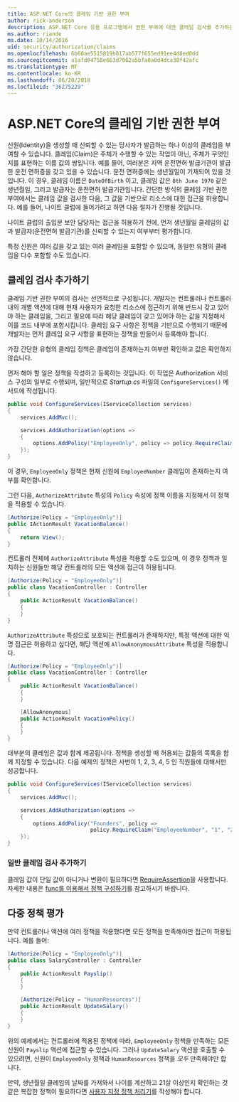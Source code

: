```yaml
---
title: ASP.NET Core의 클레임 기반 권한 부여
author: rick-anderson
description: ASP.NET Core 응용 프로그램에서 권한 부여에 대한 클레임 검사를 추가하는 방법을 알아봅니다.
ms.author: riande
ms.date: 10/14/2016
uid: security/authorization/claims
ms.openlocfilehash: 6b60ae5515819b017ab577f655ed91ee4d8ed0dd
ms.sourcegitcommit: a1afd04758e663d7062a5bfa8a0d4dca38f42afc
ms.translationtype: MT
ms.contentlocale: ko-KR
ms.lasthandoff: 06/20/2018
ms.locfileid: "36275229"
---
```

# <a name="claims-based-authorization-in-aspnet-core"></a>ASP.NET Core의 클레임 기반 권한 부여

<a name="security-authorization-claims-based"></a>

신원(Identity)을 생성할 때 신뢰할 수 있는 당사자가 발급하는 하나 이상의 클레임을 부여할 수 있습니다. 클레임(Claim)은 주체가 수행할 수 있는 작업이 아닌, 주체가 무엇인지를 표현하는 이름 값의 쌍입니다. 예를 들어, 여러분은 지역 운전면허 발급기관이 발급한 운전 면허증을 갖고 있을 수 있습니다. 운전 면허증에는 생년월일이 기재되어 있을 것입니다. 이 경우, 클레임 이름은 `DateOfBirth` 이고, 클레임 값은 `8th June 1970` 같은 생년월일, 그리고 발급자는 운전면허 발급기관입니다. 간단한 방식의 클레임 기반 권한 부여에서는 클레임 값을 검사한 다음, 그 값을 기반으로 리소스에 대한 접근을 허용합니다. 예를 들어, 나이트 클럽에 들어가려고 하면 다음 절차가 진행될 것입니다.

나이트 클럽의 출입문 보안 담당자는 접근을 허용하기 전에, 먼저 생년월일 클레임의 값과 발급자(운전면허 발급기관)를 신뢰할 수 있는지 여부부터 평가합니다.

특정 신원은 여러 값을 갖고 있는 여러 클레임을 포함할 수 있으며, 동일한 유형의 클레임을 다수 포함할 수도 있습니다.

## <a name="adding-claims-checks"></a>클레임 검사 추가하기

클레임 기반 권한 부여의 검사는 선언적으로 구성됩니다. 개발자는 컨트롤러나 컨트롤러 내의 개별 액션에 대해 현재 사용자가 요청한 리소스에 접근하기 위해 반드시 갖고 있어야 하는 클레임을, 그리고 필요에 따라 해당 클레임이 갖고 있어야 하는 값을 지정해서 이를 코드 내부에 포함시킵니다. 클레임 요구 사항은 정책을 기반으로 수행되기 때문에 개발자는 먼저 클레임 요구 사항을 표현하는 정책을 만들어서 등록해야 합니다.

가장 간단한 유형의 클레임 정책은 클레임이 존재하는지 여부만 확인하고 값은 확인하지 않습니다.

먼저 해야 할 일은 정책을 작성하고 등록하는 것입니다. 이 작업은 Authorization 서비스 구성의 일부로 수행되며, 일반적으로 *Startup.cs* 파일의 `ConfigureServices()` 메서드에 작성됩니다.

```csharp
public void ConfigureServices(IServiceCollection services)
{
    services.AddMvc();

    services.AddAuthorization(options =>
    {
        options.AddPolicy("EmployeeOnly", policy => policy.RequireClaim("EmployeeNumber"));
    });
}
```

이 경우, `EmployeeOnly` 정책은 현재 신원에 `EmployeeNumber` 클레임이 존재하는지 여부를 확인합니다.

그런 다음, `AuthorizeAttribute` 특성의 `Policy` 속성에 정책 이름을 지정해서 이 정책을 적용할 수 있습니다.

```csharp
[Authorize(Policy = "EmployeeOnly")]
public IActionResult VacationBalance()
{
    return View();
}
```

컨트롤러 전체에 `AuthorizeAttribute` 특성을 적용할 수도 있으며, 이 경우 정책과 일치하는 신원들만 해당 컨트롤러의 모든 액션에 접근이 허용됩니다.

```csharp
[Authorize(Policy = "EmployeeOnly")]
public class VacationController : Controller
{
    public ActionResult VacationBalance()
    {
    }
}
```

`AuthorizeAttribute` 특성으로 보호되는 컨트롤러가 존재하지만, 특정 액션에 대한 익명 접근은 허용하고 싶다면, 해당 액션에 `AllowAnonymousAttribute` 특성을 적용합니다.

```csharp
[Authorize(Policy = "EmployeeOnly")]
public class VacationController : Controller
{
    public ActionResult VacationBalance()
    {
    }

    [AllowAnonymous]
    public ActionResult VacationPolicy()
    {
    }
}
```

대부분의 클레임은 값과 함께 제공됩니다. 정책을 생성할 때 허용되는 값들의 목록을 함께 지정할 수 있습니다. 다음 예제의 정책은 사번이 1, 2, 3, 4, 5 인 직원들에 대해서만 성공합니다.

```csharp
public void ConfigureServices(IServiceCollection services)
{
    services.AddMvc();

    services.AddAuthorization(options =>
    {
        options.AddPolicy("Founders", policy =>
                          policy.RequireClaim("EmployeeNumber", "1", "2", "3", "4", "5"));
    });
}
```

### <a name="add-a-generic-claim-check"></a>일반 클레임 검사 추가하기

클레임 값이 단일 값이 아니거나 변환이 필요하다면 [RequireAssertion](/dotnet/api/microsoft.aspnetcore.authorization.authorizationpolicybuilder.requireassertion)을 사용합니다. 자세한 내용은 [func를 이용해서 정책 구성하기](xref:security/authorization/policies#using-a-func-to-fulfill-a-policy)를 참고하시기 바랍니다.

## <a name="multiple-policy-evaluation"></a>다중 정책 평가

만약 컨트롤러나 액션에 여러 정책을 적용했다면 모든 정책을 만족해야만 접근이 허용됩니다. 예를 들어:

```csharp
[Authorize(Policy = "EmployeeOnly")]
public class SalaryController : Controller
{
    public ActionResult Payslip()
    {
    }

    [Authorize(Policy = "HumanResources")]
    public ActionResult UpdateSalary()
    {
    }
}
```

위의 예제에서는 컨트롤러에 적용된 정책에 따라, `EmployeeOnly` 정책을 만족하는 모든 신원이 `Payslip` 액션에 접근할 수 있습니다. 그러나 `UpdateSalary` 액션을 호출할 수 있으려면, 신원이 `EmployeeOnly` 정책과 `HumanResources` 정책을 *모두* 만족해야만 합니다.

만약, 생년월일 클레임의 날짜를 가져와서 나이를 계산하고 21살 이상인지 확인하는 것 같은 복잡한 정책이 필요하다면 [사용자 지정 정책 처리기](xref:security/authorization/policies)를 작성해야 합니다.
